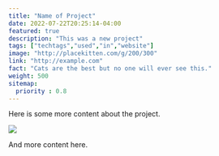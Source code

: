 ```yaml
---
title: "Name of Project"
date: 2022-07-22T20:25:14-04:00
featured: true
description: "This was a new project"
tags: ["techtags","used","in","website"]
image: "http://placekitten.com/g/200/300"
link: "http://example.com"
fact: "Cats are the best but no one will ever see this."
weight: 500
sitemap:
  priority : 0.8
---
```



Here is some more content about the project.

<img src="http://placekitten.com/g/200/300" />

And more content here.
